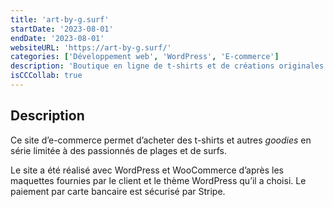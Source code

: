 ```yaml
---
title: 'art-by-g.surf'
startDate: '2023-08-01'
endDate: '2023-08-01'
websiteURL: 'https://art-by-g.surf/'
categories: ['Développement web', 'WordPress', 'E-commerce']
description: 'Boutique en ligne de t-shirts et de créations originales.'
isCCCollab: true
---
```


## Description

Ce site d’e-commerce permet d’acheter des t-shirts et autres _goodies_ en série limitée à des passionnés de plages et de surfs.

Le site a été réalisé avec WordPress et WooCommerce d’après les maquettes fournies par le client et le thème WordPress qu’il a choisi. Le paiement par carte bancaire est sécurisé par Stripe.
